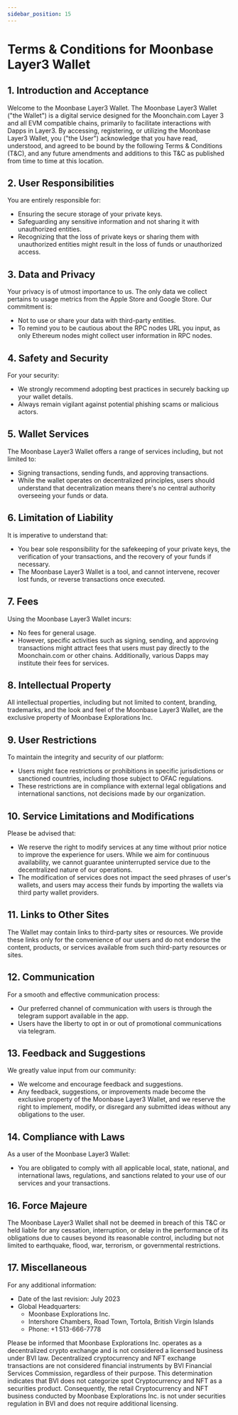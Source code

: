 ```yaml
---
sidebar_position: 15
---
```


# Terms & Conditions for Moonbase Layer3 Wallet

## 1. Introduction and Acceptance

Welcome to the Moonbase Layer3 Wallet. The Moonbase Layer3 Wallet ("the Wallet") is a digital service designed for the Moonchain.com Layer 3 and all EVM compatible chains, primarily to facilitate interactions with Dapps in Layer3. By accessing, registering, or utilizing the Moonbase Layer3 Wallet, you ("the User") acknowledge that you have read, understood, and agreed to be bound by the following Terms & Conditions (T&C), and any future amendments and additions to this T&C as published from time to time at this location.

## 2. User Responsibilities

You are entirely responsible for:
- Ensuring the secure storage of your private keys.
- Safeguarding any sensitive information and not sharing it with unauthorized entities.
- Recognizing that the loss of private keys or sharing them with unauthorized entities might result in the loss of funds or unauthorized access.

## 3. Data and Privacy

Your privacy is of utmost importance to us. The only data we collect pertains to usage metrics from the Apple Store and Google Store. Our commitment is:
- Not to use or share your data with third-party entities.
- To remind you to be cautious about the RPC nodes URL you input, as only Ethereum nodes might collect user information in RPC nodes.

## 4. Safety and Security

For your security:
- We strongly recommend adopting best practices in securely backing up your wallet details.
- Always remain vigilant against potential phishing scams or malicious actors.

## 5. Wallet Services

The Moonbase Layer3 Wallet offers a range of services including, but not limited to:
- Signing transactions, sending funds, and approving transactions.
- While the wallet operates on decentralized principles, users should understand that decentralization means there's no central authority overseeing your funds or data.

## 6. Limitation of Liability

It is imperative to understand that:
- You bear sole responsibility for the safekeeping of your private keys, the verification of your transactions, and the recovery of your funds if necessary.
- The Moonbase Layer3 Wallet is a tool, and cannot intervene, recover lost funds, or reverse transactions once executed.

## 7. Fees

Using the Moonbase Layer3 Wallet incurs:
- No fees for general usage.
- However, specific activities such as signing, sending, and approving transactions might attract fees that users must pay directly to the Moonchain.com or other chains. Additionally, various Dapps may institute their fees for services.

## 8. Intellectual Property

All intellectual properties, including but not limited to content, branding, trademarks, and the look and feel of the Moonbase Layer3 Wallet, are the exclusive property of Moonbase Explorations Inc.

## 9. User Restrictions

To maintain the integrity and security of our platform:
- Users might face restrictions or prohibitions in specific jurisdictions or sanctioned countries, including those subject to OFAC regulations. 
- These restrictions are in compliance with external legal obligations and international sanctions, not decisions made by our organization.

## 10. Service Limitations and Modifications

Please be advised that:

- We reserve the right to modify services at any time without prior notice to improve the experience for users. While we aim for continuous availability, we cannot guarantee uninterrupted service due to the decentralized nature of our operations. 
- The modification of services does not impact the seed phrases of user's wallets, and users may access their funds by importing the wallets via third party wallet providers.

## 11. Links to Other Sites

The Wallet may contain links to third-party sites or resources. We provide these links only for the convenience of our users and do not endorse the content, products, or services available from such third-party resources or sites.

## 12. Communication

For a smooth and effective communication process:
- Our preferred channel of communication with users is through the telegram support available in the app.
- Users have the liberty to opt in or out of promotional communications via telegram.

## 13. Feedback and Suggestions

We greatly value input from our community:
- We welcome and encourage feedback and suggestions.
- Any feedback, suggestions, or improvements made become the exclusive property of the Moonbase Layer3 Wallet, and we reserve the right to implement, modify, or disregard any submitted ideas without any obligations to the user.

## 14. Compliance with Laws

As a user of the Moonbase Layer3 Wallet:
- You are obligated to comply with all applicable local, state, national, and international laws, regulations, and sanctions related to your use of our services and your transactions.

## 16. Force Majeure

The Moonbase Layer3 Wallet shall not be deemed in breach of this T&C or held liable for any cessation, interruption, or delay in the performance of its obligations due to causes beyond its reasonable control, including but not limited to earthquake, flood, war, terrorism, or governmental restrictions.

## 17. Miscellaneous

For any additional information:
- Date of the last revision: July 2023
- Global Headquarters:
  - Moonbase Explorations Inc.
  - Intershore Chambers, Road Town, Tortola, British Virgin Islands
  - Phone: +1 513-666-7778

Please be informed that Moonbase Explorations Inc. operates as a decentralized crypto exchange and is not considered a licensed business under BVI law. Decentralized cryptocurrency and NFT exchange transactions are not considered financial instruments by BVI Financial Services Commission, regardless of their purpose. This determination indicates that BVI does not categorize spot Cryptocurrency and NFT as a securities product. Consequently, the retail Cryptocurrency and NFT business conducted by Moonbase Explorations Inc. is not under securities regulation in BVI and does not require additional licensing.
